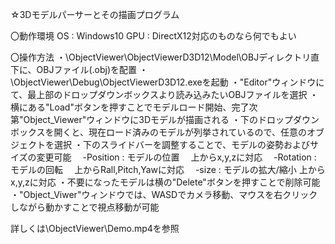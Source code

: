 ☆3Dモデルパーサーとその描画プログラム

〇動作環境
OS : Windows10
GPU : DirectX12対応のものなら何でもよい

〇操作方法
・\ObjectViewer\ObjectViewerD3D12\Model\OBJディレクトリ直下に、OBJファイル(.obj)を配置
・\ObjectViewer\Debug\ObjectViewerD3D12.exeを起動
・"Editor"ウィンドウにて、最上部のドロップダウンボックスより読み込みたいOBJファイルを選択
・横にある"Load"ボタンを押すことでモデルロード開始、完了次第"Object_Viewer"ウィンドウに3Dモデルが描画される
・下のドロップダウンボックスを開くと、現在ロード済みのモデルが列挙されているので、任意のオブジェクトを選択
・下のスライドバーを調整することで、モデルの姿勢およびサイズの変更可能
　-Position : モデルの位置　    上からx,y,zに対応
　-Rotation : モデルの回転    　上からRall,Pitch,Yawに対応
　-size     : モデルの拡大/縮小 上からx,y,zに対応
・不要になったモデルは横の"Delete"ボタンを押すことで削除可能
・"Object_Viwer"ウィンドウでは、WASDでカメラ移動、マウスを右クリックしながら動かすことで視点移動が可能

詳しくは\ObjectViewer\Demo.mp4を参照